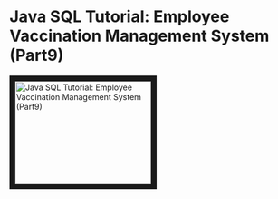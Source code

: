 # Java SQL Tutorial:  Employee Vaccination Management System (Part9)
<a href="http://www.youtube.com/watch?feature=player_embedded&v=gX41j6VCUII" target="_blank"><img src="http://img.youtube.com/vi/gX41j6VCUII/0.jpg" alt="Java SQL Tutorial:  Employee Vaccination Management System (Part9)" width="240" height="180" border="10" /></a>